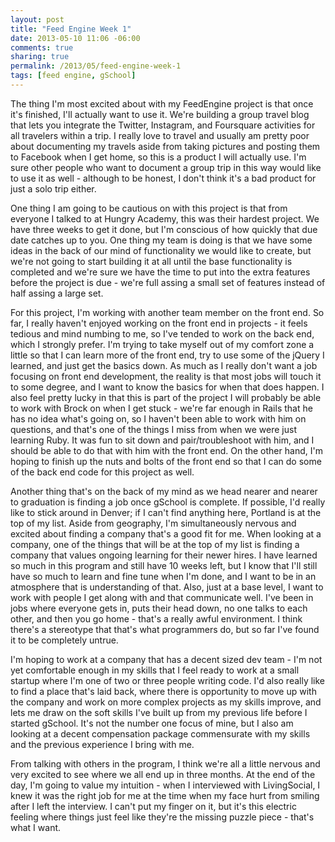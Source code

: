 ```yaml
---
layout: post
title: "Feed Engine Week 1"
date: 2013-05-10 11:06 -06:00
comments: true
sharing: true
permalink: /2013/05/feed-engine-week-1
tags: [feed engine, gSchool]
---
```


The thing I'm most excited about with my FeedEngine project is that once it's finished, I'll actually want to use it.  We're building a group travel blog that lets you integrate the Twitter, Instagram, and Foursquare activities for all travelers within a trip.  I really love to travel and usually am pretty poor about documenting my travels aside from taking pictures and posting them to Facebook when I get home, so this is a product I will actually use.  I'm sure other people who want to document a group trip in this way would like to use it as well - although to be honest, I don't think it's a bad product for just a solo trip either.

One thing I am going to be cautious on with this project is that from everyone I talked to at Hungry Academy, this was their hardest project.  We have three weeks to get it done, but I'm conscious of how quickly that due date catches up to you.  One thing my team is doing is that we have some ideas in the back of our mind of functionality we would like to create, but we're not going to start building it at all until the base functionality is completed and we're sure we have the time to put into the extra features before the project is due - we're full assing a small set of features instead of half assing a large set.

For this project, I'm working with another team member on the front end.  So far, I really haven't enjoyed working on the front end in projects - it feels tedious and mind numbing to me, so I've tended to work on the back end, which I strongly prefer.  I'm trying to take myself out of my comfort zone a little so that I can learn more of the front end, try to use some of the jQuery I learned, and just get the basics down.  As much as I really don't want a job focusing on front end development, the reality is that most jobs will touch it to some degree, and I want to know the basics for when that does happen.  I also feel pretty lucky in that this is part of the project I will probably be able to work with Brock on when I get stuck - we're far enough in Rails that he has no idea what's going on, so I haven't been able to work with him on questions, and that's one of the things I miss from when we were just learning Ruby.  It was fun to sit down and pair/troubleshoot with him, and I should be able to do that with him with the front end.  On the other hand, I'm hoping to finish up the nuts and bolts of the front end so that I can do some of the back end code for this project as well.

Another thing that's on the back of my mind as we head nearer and nearer to graduation is finding a job once gSchool is complete.  If possible, I'd really like to stick around in Denver; if I can't find anything here, Portland is at the top of my list.  Aside from geography, I'm simultaneously nervous and excited about finding a company that's a good fit for me.  When looking at a company, one of the things that will be at the top of my list is finding a company that values ongoing learning for their newer hires.  I have learned so much in this program and still have 10 weeks left, but I know that I'll still have so much to learn and fine tune when I'm done, and I want to be in an atmosphere that is understanding of that.  Also, just at a base level, I want to work with people I get along with and that communicate well.  I've been in jobs where everyone gets in, puts their head down, no one talks to each other, and then you go home - that's a really awful environment.  I think there's a stereotype that that's what programmers do, but so far I've found it to be completely untrue.

I'm hoping to work at a company that has a decent sized dev team - I'm not yet comfortable enough in my skills that I feel ready to work at a small startup where I'm one of two or three people writing code.  I'd also really like to find a place that's laid back, where there is opportunity to move up with the company and work on more complex projects as my skills improve, and lets me draw on the soft skills I've built up from my previous life before I started gSchool.  It's not the number one focus of mine, but I also am looking at a decent compensation package commensurate with my skills and the previous experience I bring with me.

From talking with others in the program, I think we're all a little nervous and very excited to see where we all end up in three months.  At the end of the day, I'm going to value my intuition - when I interviewed with LivingSocial, I knew it was the right job for me at the time when my face hurt from smiling after I left the interview.  I can't put my finger on it, but it's this electric feeling where things just feel like they're the missing puzzle piece - that's what I want.
